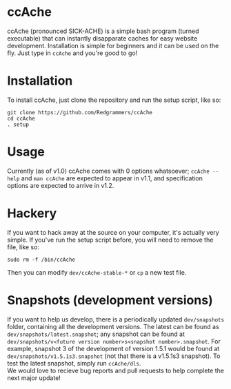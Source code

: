 # ccAche
ccAche (pronounced SICK-ACHE) is a simple bash program (turned executable) that can instantly disapparate caches for easy website development. Installation is simple for beginners and it can be used on the fly. Just type in `ccAche` and you're good to go!
# Installation
To install ccAche, just clone the repository and run the setup script, like so:
```
git clone https://github.com/Redgrammers/ccAche
cd ccAche
. setup
```
# Usage
Currently (as of v1.0) ccAche comes with 0 options whatsoever; `ccAche --help` and `man ccAche` are expected to appear in v1.1, and specification options are expected to arrive in v1.2.
# Hackery
If you want to hack away at the source on your computer, it's actually very simple. If you've run the setup script before, you will need to remove the file, like so:
```
sudo rm -f /bin/ccAche
```
Then you can modify `dev/ccAche-stable-*` or `cp` a new test file.
# Snapshots (development versions)
If you want to help us develop, there is a periodically updated `dev/snapshots` folder, containing all the development versions. The latest can be found as `dev/snapshots/latest.snapshot`; any snapshot can be found at `dev/snapshots/v<future version number>s<snapshot number>.snapshot`. For example, snapshot 3 of the development of version 1.5.1 would be found at `dev/snapshots/v1.5.1s3.snapshot` (not that there is a v1.5.1s3 snapshot). To test the latest snapshot, simply run `ccAche/dls`.<br/>
We would love to recieve bug reports and pull requests to help complete the next major update!
